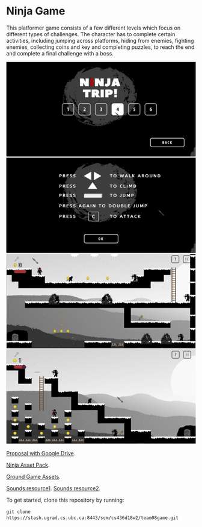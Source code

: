# Ninja Game

This platformer game consists of a few different levels which focus on different types of challenges. The character has to complete certain activities, including jumping across platforms, hiding from enemies, fighting enemies, collecting coins and key and completing puzzles, to reach the end and complete a final challenge with a boss.

<p align="center">
<img src="https://github.com/Meowacat29/NinjaTrip/blob/master/demo/level_menu.png"/>
<img src="https://github.com/Meowacat29/NinjaTrip/blob/master/demo/instructions.png"/>
<img src="https://github.com/Meowacat29/NinjaTrip/blob/master/demo/level3.png"/>
<img src="https://github.com/Meowacat29/NinjaTrip/blob/master/demo/level4.png"/>
</p>

[Proposal with Google Drive](https://docs.google.com/document/d/1HeN1tLqx86BddoNLn6Uq_jiA953ug564yrjnjo-3wJc/edit).

[Ninja Asset Pack](https://finalgatestudios.itch.io/ninja-asset-pack).

[Ground Game Assets](https://opengameart.org/content/pixel-platformer-tile-set).

[Sounds resource1](http://www.wavsource.com/sfx/sfx3.htm).
[Sounds resource2](http://soundbible.com).


To get started, clone this repository by running:

```
git clone https://stash.ugrad.cs.ubc.ca:8443/scm/cs436d18w2/team08game.git
```
